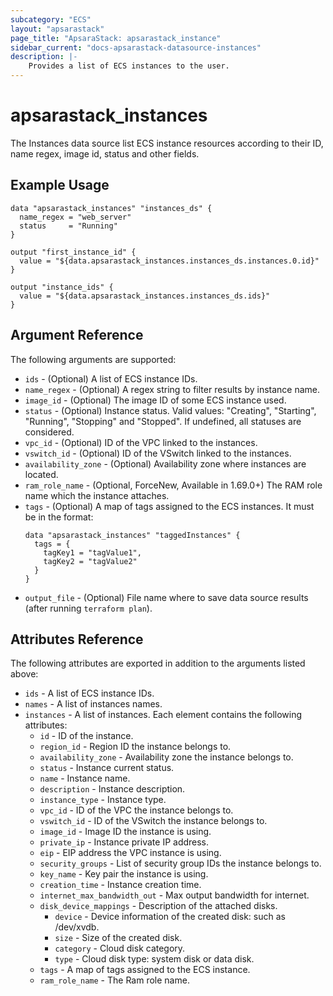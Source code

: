 ```yaml
---
subcategory: "ECS"
layout: "apsarastack"
page_title: "ApsaraStack: apsarastack_instance"
sidebar_current: "docs-apsarastack-datasource-instances"
description: |-
    Provides a list of ECS instances to the user.
---
```


# apsarastack\_instances

The Instances data source list ECS instance resources according to their ID, name regex, image id, status and other fields.

## Example Usage

```
data "apsarastack_instances" "instances_ds" {
  name_regex = "web_server"
  status     = "Running"
}

output "first_instance_id" {
  value = "${data.apsarastack_instances.instances_ds.instances.0.id}"
}

output "instance_ids" {
  value = "${data.apsarastack_instances.instances_ds.ids}"
}
```

## Argument Reference

The following arguments are supported:

* `ids` - (Optional) A list of ECS instance IDs.
* `name_regex` - (Optional) A regex string to filter results by instance name.
* `image_id` - (Optional) The image ID of some ECS instance used.
* `status` - (Optional) Instance status. Valid values: "Creating", "Starting", "Running", "Stopping" and "Stopped". If undefined, all statuses are considered.
* `vpc_id` - (Optional) ID of the VPC linked to the instances.
* `vswitch_id` - (Optional) ID of the VSwitch linked to the instances.
* `availability_zone` - (Optional) Availability zone where instances are located.
* `ram_role_name` - (Optional, ForceNew, Available in 1.69.0+) The RAM role name which the instance attaches.
* `tags` - (Optional) A map of tags assigned to the ECS instances. It must be in the format:
  ```
  data "apsarastack_instances" "taggedInstances" {
    tags = {
      tagKey1 = "tagValue1",
      tagKey2 = "tagValue2"
    }
  }
  ```
* `output_file` - (Optional) File name where to save data source results (after running `terraform plan`).

## Attributes Reference

The following attributes are exported in addition to the arguments listed above:

* `ids` - A list of ECS instance IDs.
* `names` - A list of instances names. 
* `instances` - A list of instances. Each element contains the following attributes:
  * `id` - ID of the instance.
  * `region_id` - Region ID the instance belongs to.
  * `availability_zone` - Availability zone the instance belongs to.
  * `status` - Instance current status.
  * `name` - Instance name.
  * `description` - Instance description.
  * `instance_type` - Instance type.
  * `vpc_id` - ID of the VPC the instance belongs to.
  * `vswitch_id` - ID of the VSwitch the instance belongs to.
  * `image_id` - Image ID the instance is using.
  * `private_ip` - Instance private IP address.
  * `eip` - EIP address the VPC instance is using.
  * `security_groups` - List of security group IDs the instance belongs to.
  * `key_name` - Key pair the instance is using.
  * `creation_time` - Instance creation time.
  * `internet_max_bandwidth_out` - Max output bandwidth for internet.
  * `disk_device_mappings` - Description of the attached disks.
    * `device` - Device information of the created disk: such as /dev/xvdb.
    * `size` - Size of the created disk.
    * `category` - Cloud disk category.
    * `type` - Cloud disk type: system disk or data disk.
  * `tags` - A map of tags assigned to the ECS instance.
  * `ram_role_name` - The Ram role name.
